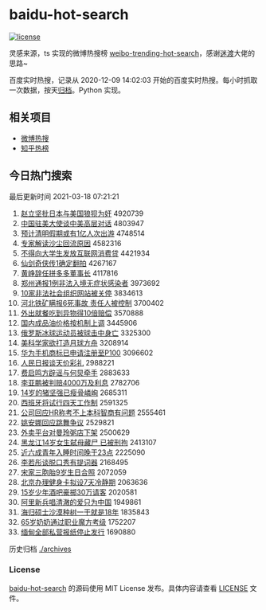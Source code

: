 # baidu-hot-search

[![license](https://img.shields.io/github/license/Arrackisarookie/baidu-hot-search)](https://github.com/Arrackisarookie/baidu-hot-search/blob/master/LICENSE)

灵感来源，ts 实现的微博热搜榜 [weibo-trending-hot-search](https://github.com/justjavac/weibo-trending-hot-search)，感谢[迷渡](https://github.com/justjavac)大佬的思路~

百度实时热搜，记录从 2020-12-09 14:02:03 开始的百度实时热搜。每小时抓取一次数据，按天[归档](./archives)。Python 实现。

## 相关项目
+ [微博热搜](https://github.com/Arrackisarookie/weibo-hot-search)
+ [知乎热榜](https://github.com/Arrackisarookie/zhihu-top-search)

## 今日热门搜索

<!-- Rank Begin -->

最后更新时间 2021-03-18 07:21:21

1. [赵立坚批日本与美国狼狈为奸](http://www.baidu.com/baidu?cl=3&tn=SE_baiduhomet8_jmjb7mjw&rsv_dl=fyb_top&fr=top1000&wd=%D5%D4%C1%A2%BC%E1%C5%FA%C8%D5%B1%BE%D3%EB%C3%C0%B9%FA%C0%C7%B1%B7%CE%AA%BC%E9) 4920739
1. [中国驻美大使谈中美高层对话](http://www.baidu.com/baidu?cl=3&tn=SE_baiduhomet8_jmjb7mjw&rsv_dl=fyb_top&fr=top1000&wd=%D6%D0%B9%FA%D7%A4%C3%C0%B4%F3%CA%B9%CC%B8%D6%D0%C3%C0%B8%DF%B2%E3%B6%D4%BB%B0) 4803947
1. [预计清明假期或有1亿人次出游](http://www.baidu.com/baidu?cl=3&tn=SE_baiduhomet8_jmjb7mjw&rsv_dl=fyb_top&fr=top1000&wd=%D4%A4%BC%C6%C7%E5%C3%F7%BC%D9%C6%DA%BB%F2%D3%D01%D2%DA%C8%CB%B4%CE%B3%F6%D3%CE) 4748514
1. [专家解读沙尘回流原因](http://www.baidu.com/baidu?cl=3&tn=SE_baiduhomet8_jmjb7mjw&rsv_dl=fyb_top&fr=top1000&wd=%D7%A8%BC%D2%BD%E2%B6%C1%C9%B3%B3%BE%BB%D8%C1%F7%D4%AD%D2%F2) 4582316
1. [不得向大学生发放互联网消费贷](http://www.baidu.com/baidu?cl=3&tn=SE_baiduhomet8_jmjb7mjw&rsv_dl=fyb_top&fr=top1000&wd=%B2%BB%B5%C3%CF%F2%B4%F3%D1%A7%C9%FA%B7%A2%B7%C5%BB%A5%C1%AA%CD%F8%CF%FB%B7%D1%B4%FB) 4421934
1. [仙剑奇侠传1确定翻拍](http://www.baidu.com/baidu?cl=3&tn=SE_baiduhomet8_jmjb7mjw&rsv_dl=fyb_top&fr=top1000&wd=%CF%C9%BD%A3%C6%E6%CF%C0%B4%AB1%C8%B7%B6%A8%B7%AD%C5%C4) 4267167
1. [黄峥辞任拼多多董事长](http://www.baidu.com/baidu?cl=3&tn=SE_baiduhomet8_jmjb7mjw&rsv_dl=fyb_top&fr=top1000&wd=%BB%C6%E1%BF%B4%C7%C8%CE%C6%B4%B6%E0%B6%E0%B6%AD%CA%C2%B3%A4) 4117816
1. [郑州通报1例非法入境无症状感染者](http://www.baidu.com/baidu?cl=3&tn=SE_baiduhomet8_jmjb7mjw&rsv_dl=fyb_top&fr=top1000&wd=%D6%A3%D6%DD%CD%A8%B1%A81%C0%FD%B7%C7%B7%A8%C8%EB%BE%B3%CE%DE%D6%A2%D7%B4%B8%D0%C8%BE%D5%DF) 3973692
1. [10家非法社会组织网站被关停](http://www.baidu.com/baidu?cl=3&tn=SE_baiduhomet8_jmjb7mjw&rsv_dl=fyb_top&fr=top1000&wd=10%BC%D2%B7%C7%B7%A8%C9%E7%BB%E1%D7%E9%D6%AF%CD%F8%D5%BE%B1%BB%B9%D8%CD%A3) 3834613
1. [河北铁矿瞒报6死事故 责任人被控制](http://www.baidu.com/baidu?cl=3&tn=SE_baiduhomet8_jmjb7mjw&rsv_dl=fyb_top&fr=top1000&wd=%BA%D3%B1%B1%CC%FA%BF%F3%C2%F7%B1%A86%CB%C0%CA%C2%B9%CA%20%D4%F0%C8%CE%C8%CB%B1%BB%BF%D8%D6%C6) 3700402
1. [外出就餐吃到异物得10倍赔偿](http://www.baidu.com/baidu?cl=3&tn=SE_baiduhomet8_jmjb7mjw&rsv_dl=fyb_top&fr=top1000&wd=%CD%E2%B3%F6%BE%CD%B2%CD%B3%D4%B5%BD%D2%EC%CE%EF%B5%C310%B1%B6%C5%E2%B3%A5) 3570888
1. [国内成品油价格按机制上调](http://www.baidu.com/baidu?cl=3&tn=SE_baiduhomet8_jmjb7mjw&rsv_dl=fyb_top&fr=top1000&wd=%B9%FA%C4%DA%B3%C9%C6%B7%D3%CD%BC%DB%B8%F1%B0%B4%BB%FA%D6%C6%C9%CF%B5%F7) 3445906
1. [俄罗斯冰球运动员被球击中身亡](http://www.baidu.com/baidu?cl=3&tn=SE_baiduhomet8_jmjb7mjw&rsv_dl=fyb_top&fr=top1000&wd=%B6%ED%C2%DE%CB%B9%B1%F9%C7%F2%D4%CB%B6%AF%D4%B1%B1%BB%C7%F2%BB%F7%D6%D0%C9%ED%CD%F6) 3325300
1. [美科学家欲打造月球方舟](http://www.baidu.com/baidu?cl=3&tn=SE_baiduhomet8_jmjb7mjw&rsv_dl=fyb_top&fr=top1000&wd=%C3%C0%BF%C6%D1%A7%BC%D2%D3%FB%B4%F2%D4%EC%D4%C2%C7%F2%B7%BD%D6%DB) 3208914
1. [华为手机商标已申请注册至P100](http://www.baidu.com/baidu?cl=3&tn=SE_baiduhomet8_jmjb7mjw&rsv_dl=fyb_top&fr=top1000&wd=%BB%AA%CE%AA%CA%D6%BB%FA%C9%CC%B1%EA%D2%D1%C9%EA%C7%EB%D7%A2%B2%E1%D6%C1P100) 3096602
1. [人民日报谈天价彩礼](http://www.baidu.com/baidu?cl=3&tn=SE_baiduhomet8_jmjb7mjw&rsv_dl=fyb_top&fr=top1000&wd=%C8%CB%C3%F1%C8%D5%B1%A8%CC%B8%CC%EC%BC%DB%B2%CA%C0%F1) 2988221
1. [费启鸣方辟谣与何炅牵手](http://www.baidu.com/baidu?cl=3&tn=SE_baiduhomet8_jmjb7mjw&rsv_dl=fyb_top&fr=top1000&wd=%B7%D1%C6%F4%C3%F9%B7%BD%B1%D9%D2%A5%D3%EB%BA%CE%EA%C1%C7%A3%CA%D6) 2883633
1. [李亚鹏被判赔4000万及利息](http://www.baidu.com/baidu?cl=3&tn=SE_baiduhomet8_jmjb7mjw&rsv_dl=fyb_top&fr=top1000&wd=%C0%EE%D1%C7%C5%F4%B1%BB%C5%D0%C5%E24000%CD%F2%BC%B0%C0%FB%CF%A2) 2782706
1. [14岁的猪坚强已瘦骨嶙峋](http://www.baidu.com/baidu?cl=3&tn=SE_baiduhomet8_jmjb7mjw&rsv_dl=fyb_top&fr=top1000&wd=14%CB%EA%B5%C4%D6%ED%BC%E1%C7%BF%D2%D1%CA%DD%B9%C7%E1%D7%E1%BE) 2685311
1. [西班牙将试行四天工作制](http://www.baidu.com/baidu?cl=3&tn=SE_baiduhomet8_jmjb7mjw&rsv_dl=fyb_top&fr=top1000&wd=%CE%F7%B0%E0%D1%C0%BD%AB%CA%D4%D0%D0%CB%C4%CC%EC%B9%A4%D7%F7%D6%C6) 2591325
1. [公司回应HR称考不上本科智商有问题](http://www.baidu.com/baidu?cl=3&tn=SE_baiduhomet8_jmjb7mjw&rsv_dl=fyb_top&fr=top1000&wd=%B9%AB%CB%BE%BB%D8%D3%A6HR%B3%C6%BF%BC%B2%BB%C9%CF%B1%BE%BF%C6%D6%C7%C9%CC%D3%D0%CE%CA%CC%E2) 2555461
1. [姚安娜回应跳舞争议](http://www.baidu.com/baidu?cl=3&tn=SE_baiduhomet8_jmjb7mjw&rsv_dl=fyb_top&fr=top1000&wd=%D2%A6%B0%B2%C4%C8%BB%D8%D3%A6%CC%F8%CE%E8%D5%F9%D2%E9) 2529821
1. [外卖平台对曼玲粥店下架](http://www.baidu.com/baidu?cl=3&tn=SE_baiduhomet8_jmjb7mjw&rsv_dl=fyb_top&fr=top1000&wd=%CD%E2%C2%F4%C6%BD%CC%A8%B6%D4%C2%FC%C1%E1%D6%E0%B5%EA%CF%C2%BC%DC) 2500629
1. [黑龙江14岁女生弑母藏尸 已被刑拘](http://www.baidu.com/baidu?cl=3&tn=SE_baiduhomet8_jmjb7mjw&rsv_dl=fyb_top&fr=top1000&wd=%BA%DA%C1%FA%BD%AD14%CB%EA%C5%AE%C9%FA%DF%B1%C4%B8%B2%D8%CA%AC%20%D2%D1%B1%BB%D0%CC%BE%D0) 2413107
1. [近六成青年入睡时间晚于23点](http://www.baidu.com/baidu?cl=3&tn=SE_baiduhomet8_jmjb7mjw&rsv_dl=fyb_top&fr=top1000&wd=%BD%FC%C1%F9%B3%C9%C7%E0%C4%EA%C8%EB%CB%AF%CA%B1%BC%E4%CD%ED%D3%DA23%B5%E3) 2225090
1. [李若彤谈脱口秀有提词器](http://www.baidu.com/baidu?cl=3&tn=SE_baiduhomet8_jmjb7mjw&rsv_dl=fyb_top&fr=top1000&wd=%C0%EE%C8%F4%CD%AE%CC%B8%CD%D1%BF%DA%D0%E3%D3%D0%CC%E1%B4%CA%C6%F7) 2168495
1. [宋家三胞胎9岁生日合照](http://www.baidu.com/baidu?cl=3&tn=SE_baiduhomet8_jmjb7mjw&rsv_dl=fyb_top&fr=top1000&wd=%CB%CE%BC%D2%C8%FD%B0%FB%CC%A59%CB%EA%C9%FA%C8%D5%BA%CF%D5%D5) 2072059
1. [北京办理健身卡拟设7天冷静期](http://www.baidu.com/baidu?cl=3&tn=SE_baiduhomet8_jmjb7mjw&rsv_dl=fyb_top&fr=top1000&wd=%B1%B1%BE%A9%B0%EC%C0%ED%BD%A1%C9%ED%BF%A8%C4%E2%C9%E87%CC%EC%C0%E4%BE%B2%C6%DA) 2063636
1. [15岁少年酒吧豪掷30万请客](http://www.baidu.com/baidu?cl=3&tn=SE_baiduhomet8_jmjb7mjw&rsv_dl=fyb_top&fr=top1000&wd=15%CB%EA%C9%D9%C4%EA%BE%C6%B0%C9%BA%C0%D6%C030%CD%F2%C7%EB%BF%CD) 2020581
1. [阿里新兵唱清澈的爱只为中国](http://www.baidu.com/baidu?cl=3&tn=SE_baiduhomet8_jmjb7mjw&rsv_dl=fyb_top&fr=top1000&wd=%B0%A2%C0%EF%D0%C2%B1%F8%B3%AA%C7%E5%B3%BA%B5%C4%B0%AE%D6%BB%CE%AA%D6%D0%B9%FA) 1949861
1. [海归硕士沙漠种树一干就是18年](http://www.baidu.com/baidu?cl=3&tn=SE_baiduhomet8_jmjb7mjw&rsv_dl=fyb_top&fr=top1000&wd=%BA%A3%B9%E9%CB%B6%CA%BF%C9%B3%C4%AE%D6%D6%CA%F7%D2%BB%B8%C9%BE%CD%CA%C718%C4%EA) 1835843
1. [65岁奶奶通过职业魔方考级](http://www.baidu.com/baidu?cl=3&tn=SE_baiduhomet8_jmjb7mjw&rsv_dl=fyb_top&fr=top1000&wd=65%CB%EA%C4%CC%C4%CC%CD%A8%B9%FD%D6%B0%D2%B5%C4%A7%B7%BD%BF%BC%BC%B6) 1752207
1. [缅甸全部私营报纸停止发行](http://www.baidu.com/baidu?cl=3&tn=SE_baiduhomet8_jmjb7mjw&rsv_dl=fyb_top&fr=top1000&wd=%C3%E5%B5%E9%C8%AB%B2%BF%CB%BD%D3%AA%B1%A8%D6%BD%CD%A3%D6%B9%B7%A2%D0%D0) 1690880
<!-- Rank End -->

历史归档 [./archives](./archives)

### License

[baidu-hot-search](https://github.com/Arrackisarookie/baidu-hot-search) 的源码使用 MIT License 发布。具体内容请查看 [LICENSE](./LICENSE) 文件。
